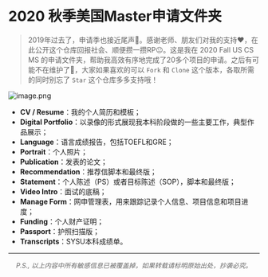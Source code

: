 # 2020 秋季美国Master申请文件夹

>  2019年过去了，申请季也接近尾声🌄。感谢老师、朋友们对我的支持❤️，在此公开这个仓库回报社会、顺便攒一攒RP😐。这是我在 2020 Fall US CS MS 的申请文件夹，帮助我高效有序地完成了20多个项目的申请。之后有可能不在维护了🔧，大家如果喜欢的可以 `Fork` 和 `Clone` 这个版本，各取所需的同时别忘了 `Star` 这个仓库多多支持哦！

![image.png](https://upload-images.jianshu.io/upload_images/3220531-3bc00bb2864d5093.png?imageMogr2/auto-orient/strip%7CimageView2/2/w/1240)

- **CV / Resume**：我的个人简历和模板；
- **Digital Portfolio**：以录像的形式展现我本科阶段做的一些主要工作，典型作品展示；
- **Language**：语言成绩报告，包括TOEFL和GRE；
- **Portrait**：个人照片；
- **Publication**：发表的论文；
- **Recommendation**：推荐信脚本和最终版；
- **Statement**：个人陈述（PS）或者目标陈述（SOP），脚本和最终版；
- **Video Intro**：面试的底稿；
- **Manage Form**：网申管理表，用来跟踪记录个人信息、项目信息和项目进度；
- **Funding**：个人财产证明；
- **Passport**：护照扫描版；
- **Transcripts**：SYSU本科成绩单。

---

<p align="center" style="color:#666666"><i><font size="2">P.S., 以上内容中所有敏感信息已被覆盖掉，如果转载请标明原始出处，抄袭必究。</font></i></p>